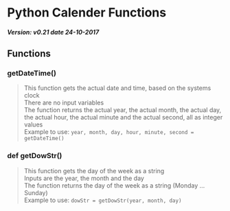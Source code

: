 # Python Calender Functions
##### Version: v0.21 date 24-10-2017
## Functions
### getDateTime()
> This function gets the actual date and time, based on the systems clock <br />
> There are no input variables <br />
> The function returns the actual year, the actual month, the actual day, the actual hour, the actual minute and the actual second, all as integer values <br />
> Example to use:  `year, month, day, hour, minute, second = getDateTime()` <br />
### def getDowStr()
>This function gets the day of the week as a string <br />
>Inputs are the year, the month and the day <br />
>The function returns the day of the week as a string (Monday ... Sunday)<br />
>Example to use: `dowStr = getDowStr(year, month, day)` <br />
